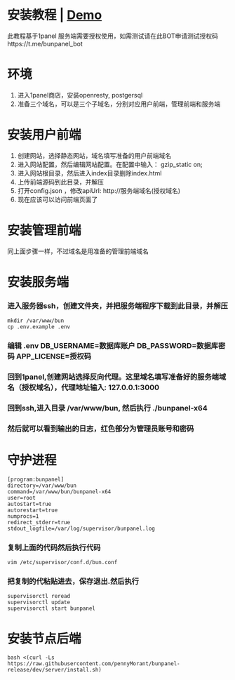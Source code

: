 # 安装教程 | [Demo](https://demo.bunpanel.com)
此教程基于1panel
服务端需要授权使用，如需测试请在此BOT申请测试授权码https://t.me/bunpanel_bot
# 环境
1. 进入1panel商店，安装openresty, postgersql
2. 准备三个域名，可以是三个子域名，分别对应用户前端，管理前端和服务端
# 安装用户前端
1. 创建网站，选择静态网站，域名填写准备的用户前端域名
2. 进入网站配置，然后编辑网站配置。在配置中输入： gzip_static on;
3. 进入网站根目录，然后进入index目录删除index.html
4. 上传前端源码到此目录，并解压
5. 打开config.json ，修改apiUrl: http://服务端域名(授权域名)
6. 现在应该可以访问前端页面了
# 安装管理前端
同上面步骤一样，不过域名是用准备的管理前端域名
# 安装服务端
### 进入服务器ssh，创建文件夹，并把服务端程序下载到此目录，并解压
    mkdir /var/www/bun
    cp .env.example .env
### 编辑 .env DB_USERNAME=数据库账户 DB_PASSWORD=数据库密码 APP_LICENSE=授权码
### 回到1panel,创建网站选择反向代理。这里域名填写准备好的服务端域名（授权域名），代理地址输入: 127.0.0.1:3000
### 回到ssh,进入目录 /var/www/bun, 然后执行 ./bunpanel-x64
### 然后就可以看到输出的日志，红色部分为管理员账号和密码
# 守护进程
    [program:bunpanel]
    directory=/var/www/bun
    command=/var/www/bun/bunpanel-x64
    user=root
    autostart=true
    autorestart=true
    numprocs=1
    redirect_stderr=true
    stdout_logfile=/var/log/supervisor/bunpanel.log
### 复制上面的代码然后执行代码
    vim /etc/supervisor/conf.d/bun.conf
### 把复制的代粘贴进去，保存退出.然后执行
    supervisorctl reread
    supervisorctl update
    supervisorctl start bunpanel

# 安装节点后端

    bash <(curl -Ls https://raw.githubusercontent.com/pennyMorant/bunpanel-release/dev/server/install.sh)

